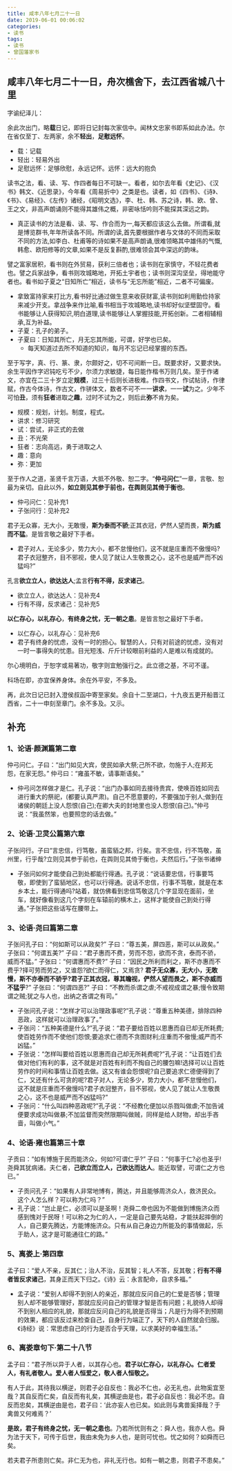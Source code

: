 ```yaml
---
title: 咸丰八年七月二十一日
date: 2019-06-01 00:06:02
categories:
- 读书
tags:
- 读书
- 曾国藩家书
---
```



## 咸丰八年七月二十一日，舟次樵舍下，去江西省城八十里

字谕纪泽儿：

余此次出门，略**载**日记，即将日记封每次家信中。闻林文忠家书即系如此办法。尔在省仅至丁、左两家，余不**轻出**，**足慰远怀**。

- 载：记载
- 轻出：轻易外出
- 足慰远怀：足够欣慰，永远记怀。远怀：远大的抱负

读书之法，看、读、写、作四者每日不可缺一。看者，如尔去年看《史记》、《汉书》韩文、《近思录》，今年看《周易折中》之类是也。读者，如《四书》、《诗》、《书》、《易经》、《左传》诸经，《昭明文选》，李、杜、韩、苏之诗，韩、欧、曾、王之文，非高声朗诵则不能得其雄伟之概，非密咏恬吟则不能探其深远之韵。

- 真正读书的方法是看、读、写、作合而为一,每天都应该这么去做。所谓看,就是博览群书,年年所读各不同。所谓的读,首先要根据作者与文体的不同而采取不同的方法,如李白、杜甫等的诗如果不是高声朗诵,很难领略其中雄伟的气慨,韩愈、欧阳修等的文章,如果不是反复斟酌,很难领会其中深远的韵味。

譬之富家居积，看书则在外贸易，获利三倍者也；读书则在家慎守，不轻花费者也。譬之兵家战争，看书则攻城略地，开拓土宇者也；读书则深沟坚垒，得地能守者也。看书如子夏之“日知所亡”相近，读书与“无忘所能”相近，二者不可偏废。

- 拿致富持家来打比方,看书好比通过做生意来收获财富,读书则如利用勤俭持家来减少开支。拿战争来作比喻,看书相当于攻城略地,读书却好似坚壁固守。看书能够让人获得知识,明白道理,读书能够让人掌握技能,开拓创新。二者相辅相承,互为补益。
- 子夏：孔子的弟子。
- 子夏曰：日知其所亡，月无忘其所能，可谓，好学也已矣。
  - 每天知道过去所不知道的知识，每月不忘记已经掌握的东西。

至于写字，真、行、篆、隶，尔颇好之，切不可间断一日。既要求好，又要求快。余生平因作字迟钝吃亏不少，尔须力求敏捷，每日能作楷书万则几矣。至于作诸文，亦宜在二三十岁立定**规模**，过三十后则长进极难。作四书文，作试帖诗，作律赋，作古今体诗，作古文，作骈体文，数者不可不一一**讲求**，一一**试**为之。少年不可怕**丑**，须有**狂者**进取之**趣**，过时不试为之，则后此**弥**不肯为矣。

- 规模：规划，计划。制度，程式。
- 讲求：修习研究
- 试：尝试，非正式的去做
- 丑：不光荣
- 狂者：志向高远，勇于进取之人
- 趣：意向
- 弥：更加

至于作人之道，圣贤千言万语，大抵不外敬、恕二字。“**仲弓问仁**”一章，言敬、恕最为亲切。自此以外，**如立则见其参于前也，在舆则见其倚于衡也**。

- 仲弓问仁：见补充1
- 子张问行：见补充2

君子无众寡，无大小，无敢慢，**斯为泰而不骄**;正其衣冠，俨然人望而畏，**斯为威而不猛**。是皆言敬之最好下手者。

- 君子对人，无论多少，势力大小，都不怠慢他们，这不就是庄重而不傲慢吗?君子衣冠整齐，目不邪视，使人见了就让人生敬畏之心，这不也是威严而不凶猛吗?”

孔言**欲立立人，欲达达人**;孟言**行有不得，反求诸己**。

- 欲立立人，欲达达人：见补充4
- 行有不得，反求诸己：见补充5

**以仁存心，以礼存心**，**有终身之忧，无一朝之患**。是皆言恕之最好下手者。

- 以仁存心，以礼存心：见补充6
- 君子有终身的忧虑，没有一时的担心。智慧的人，只有对前途的忧虑，没有对一时一事得失的忧患。目光短浅、斤斤计较眼前利益的人是难以有成就的。

尔心境明白，于恕字或易著功，敬字则宜勉强行之。此立德之基，不可不谨。

科场在即，亦宜保养身体。余在外平安，不多及。

再，此次日记已封入澄侯叔函中寄至家矣。余自十二至湖口，十九夜五更开船晋江西省，二十一申刻至章门。余不多及。又示。

## 补充

### 1、论语·颜渊篇第二章

仲弓问仁。子曰：“出门如见大宾，使民如承大祭;己所不欲，勿施于人;在邦无怨，在家无怨。”
仲弓曰：“雍虽不敏，请事斯语矣。”

- 仲弓问怎样做才是仁。孔子说：“出门办事如同去接待贵宾，使唤百姓如同去进行重大的祭祀，(都要认真严肃)。自己不愿意要的，不要强加于别人;做到在诸侯的朝廷上没人怨恨(自己);在卿大夫的封地里也没人怨恨(自己)。”仲弓说：“我虽然笨，也要照您的话去做。”

### 2、论语·卫灵公篇第六章

子张问行。子曰“言忠信，行笃敬，虽蛮貊之邦，行矣。言不忠信，行不笃敬，虽州里，行乎哉?立则见其参于前也，在舆则见其倚于衡也，夫然后行。”子张书诸绅

- 子张问如何才能使自己到处都能行得通。孔子说：“说话要忠信，行事要笃敬，即使到了蛮貊地区，也可以行得通。说话不忠信，行事不笃敬，就是在本乡本土，能行得通吗?站着，就仿佛看到忠信笃敬这几个字显现在面前，坐车，就好像看到这几个字刻在车辕前的横木上，这样才能使自己到处行得通。”子张把这些话写在腰带上。

### 3、论语·尧曰篇第二章

子张问孔子曰：“何如斯可以从政矣?”
子曰：“尊五美，屏四恶，斯可以从政矣。”
子张曰：“何谓五美?”
子曰：“君子惠而不费，劳而不怨，欲而不贪，泰而不骄，威而不猛。”
子张曰：“何谓惠而不费?”
子曰：“因民之所利而利之，斯不亦惠而不费乎?择可劳而劳之，又谁怨?欲仁而得仁，又焉贪? **君子无众寡，无大小，无敢慢，斯不亦泰而不骄乎?君子正其衣冠，尊其瞻视，俨然人望而畏之，斯不亦威而不猛乎**?”
子张曰：“何谓四恶?”
子曰：“不教而杀谓之虐;不戒视成谓之暴;慢令致期谓之贼;犹之与人也，出纳之吝谓之有司。”

- 子张问孔子说：“怎样才可以治理政事呢?”孔子说：“尊重五种美德，排除四种恶政，这样就可以治理政事了。”
- 子张问：“五种美德是什么?”孔子说：“君子要给百姓以恩惠而自已却无所耗费;使百姓劳作而不使他们怨恨;要追求仁德而不贪图财利;庄重而不傲慢;威严而不凶猛。”
- 子张说：“怎样叫要给百姓以恩惠而自己却无所耗费呢?”孔子说：“让百姓们去做对他们有利的事，这不就是对百姓有利而不掏自己的腰包嘛!选择可以让百姓劳作的时间和事情让百姓去做。这又有谁会怨恨呢?自己要追求仁德便得到了仁，又还有什么可贪的呢?君子对人，无论多少，势力大小，都不怠慢他们，这不就是庄重而不傲慢吗?君子衣冠整齐，目不邪视，使人见了就让人生敬畏之心，这不也是威严而不凶猛吗?”
- 子张问：“什么叫四种恶政呢?”孔子说：“不经教化便加以杀戮叫做虐;不加告诫便要求成功叫做暴;不加监督而突然限期叫做贼，同样是给人财物，却出手吝啬，叫做小气。”

### 4、论语·雍也篇第三十章

子贡曰：“如有博施于民而能济众，何如?可谓仁乎?”
子曰：“何事于仁?必也圣乎!尧舜其犹病诸。夫仁者，**己欲立而立人，己欲达而达人**。能近取譬，可谓仁之方也已。”

- 子贡问孔子：“如果有人非常地博有，腾达，并且能够周济众人，救济民众。这个人怎么样？可以称为仁吗？”
- 孔子说：“岂止是仁，必须可以是圣啊！尧舜二帝也因为不能做到博施济众而感到愧对于民呀！可以称之为仁的人，一定是自己要先站稳，才能扶起摔倒的人，自己要先腾达，方能博施济众。只有从自己身边力所能及的事情做起，乐于助人，这才是可能通往仁的路。”

### 5、离娄上·第四章

孟子曰：“爱人不亲，反其仁；治人不治，反其智；礼人不答，反其敬；**行有不得者皆反求诸己**，其身正而天下归之。《诗》云：永言配命，自求多福。”

- 孟子说：“爱别人却得不到别人的亲近，那就应反问自己的仁爱是否够；管理别人却不能够管理好，那就应反问自己的管理才智是否有问题；礼貌待人却得不到别人相应的礼貌，那就应反问自己的礼貌是否得当；凡是行为得不到预期的效果，都应该反过来检查自己，自身行为端正了，天下的人自然就会归服。《诗经》说：常思虑自己的行为是否合乎天理，以求美好的幸福生活。”

### 6、离娄章句下·第二十八节

孟子曰：“君子所以异于人者，以其存心也。**君子以仁存心，以礼存心。仁者爱人，有礼者敬人。爱人者人恒爱之，敬人者人恒敬之。**

有人于此，其待我以横逆，则君子必自反也：我必不仁也，必无礼也，此物奚宜至哉？其自反而仁矣，自反而有礼矣，其横逆由是也，君子必自反也：我必不忠。自反而忠矣，其横逆由是也，君子曰：‘此亦妄人也已矣。如此则与禽兽奚择哉？于禽兽又何难焉？’

**是故，君子有终身之忧，无一朝之患也**。乃若所忧则有之：舜人也，我亦人也。舜为法于天下，可传于后世，我由未免为乡人也，是则可忧也。忧之如何？如舜而已矣。

若夫君子所患则亡矣。非仁无为也，非礼无行也。如有一朝之患，则君子不患矣。”
